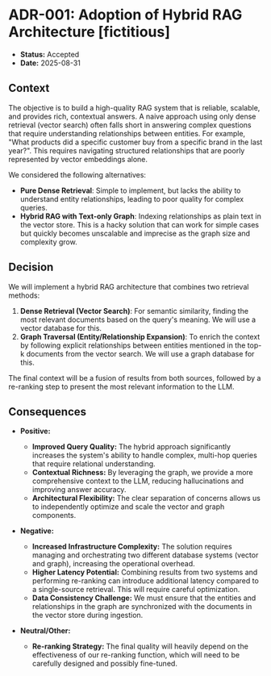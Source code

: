 # ADR-001: Adoption of Hybrid RAG Architecture [fictitious]

* **Status:** Accepted
* **Date:** 2025-08-31

## Context

The objective is to build a high-quality RAG system that is reliable, scalable, and provides rich, contextual answers. A naive approach using only dense retrieval (vector search) often falls short in answering complex questions that require understanding relationships between entities. For example, "What products did a specific customer buy from a specific brand in the last year?". This requires navigating structured relationships that are poorly represented by vector embeddings alone.

We considered the following alternatives:
* **Pure Dense Retrieval**: Simple to implement, but lacks the ability to understand entity relationships, leading to poor quality for complex queries.
* **Hybrid RAG with Text-only Graph**: Indexing relationships as plain text in the vector store. This is a hacky solution that can work for simple cases but quickly becomes unscalable and imprecise as the graph size and complexity grow.

## Decision

We will implement a hybrid RAG architecture that combines two retrieval methods:
1.  **Dense Retrieval (Vector Search)**: For semantic similarity, finding the most relevant documents based on the query's meaning. We will use a vector database for this.
2.  **Graph Traversal (Entity/Relationship Expansion)**: To enrich the context by following explicit relationships between entities mentioned in the top-k documents from the vector search. We will use a graph database for this.

The final context will be a fusion of results from both sources, followed by a re-ranking step to present the most relevant information to the LLM.

## Consequences

* **Positive:**
    * **Improved Query Quality:** The hybrid approach significantly increases the system's ability to handle complex, multi-hop queries that require relational understanding.
    * **Contextual Richness:** By leveraging the graph, we provide a more comprehensive context to the LLM, reducing hallucinations and improving answer accuracy.
    * **Architectural Flexibility:** The clear separation of concerns allows us to independently optimize and scale the vector and graph components.

* **Negative:**
    * **Increased Infrastructure Complexity:** The solution requires managing and orchestrating two different database systems (vector and graph), increasing the operational overhead.
    * **Higher Latency Potential:** Combining results from two systems and performing re-ranking can introduce additional latency compared to a single-source retrieval. This will require careful optimization.
    * **Data Consistency Challenge:** We must ensure that the entities and relationships in the graph are synchronized with the documents in the vector store during ingestion.

* **Neutral/Other:**
    * **Re-ranking Strategy:** The final quality will heavily depend on the effectiveness of our re-ranking function, which will need to be carefully designed and possibly fine-tuned.
